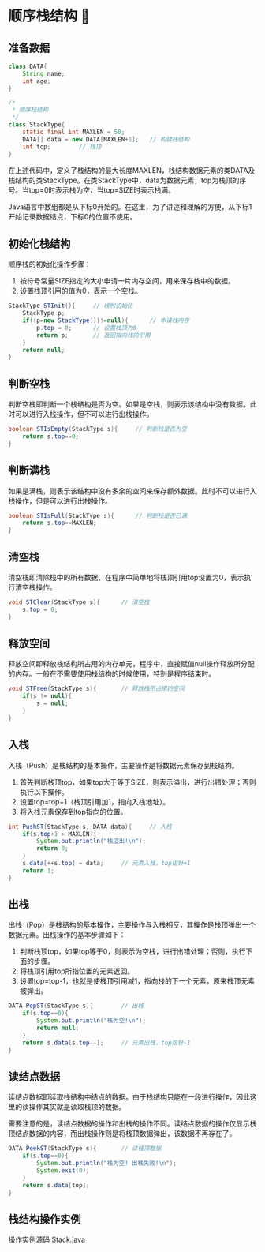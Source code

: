 # 顺序栈结构 :cherries:

## 准备数据
```java
class DATA{
	String name;
	int age;
}

/*
 * 顺序栈结构
 */
class StackType{				
	static final int MAXLEN = 50;
	DATA[] data = new DATA[MAXLEN+1];	// 构建栈结构
	int top;		// 栈顶
}
```
在上述代码中，定义了栈结构的最大长度MAXLEN，栈结构数据元素的类DATA及栈结构的类StackType。在类StackType中，data为数据元素，top为栈顶的序号。当top=0时表示栈为空，当top=SIZE时表示栈满。

Java语言中数组都是从下标0开始的。在这里，为了讲述和理解的方便，从下标1开始记录数据结点，下标0的位置不使用。
## 初始化栈结构
顺序栈的初始化操作步骤：
1. 按符号常量SIZE指定的大小申请一片内存空间，用来保存栈中的数据。
2. 设置栈顶引用的值为0，表示一个空栈。
```java
StackType STInit(){		// 栈的初始化
	StackType p;
	if((p=new StackType())!=null){		// 申请栈内存
		p.top = 0;		// 设置栈顶为0
		return p;		// 返回指向栈的引用
	}
	return null;
}
```
## 判断空栈
判断空栈即判断一个栈结构是否为空。如果是空栈，则表示该结构中没有数据。此时可以进行入栈操作，但不可以进行出栈操作。
```java
boolean STIsEmpty(StackType s){		// 判断栈是否为空
	return s.top==0;
}
```
## 判断满栈
如果是满栈，则表示该结构中没有多余的空间来保存额外数据。此时不可以进行入栈操作，但是可以进行出栈操作。
```java
boolean STIsFull(StackType s){		// 判断栈是否已满
	return s.top==MAXLEN;
}
```
## 清空栈
清空栈即清除栈中的所有数据，在程序中简单地将栈顶引用top设置为0，表示执行清空栈操作。
```java
void STClear(StackType s){		// 清空栈
	s.top = 0;
}
```
## 释放空间
释放空间即释放栈结构所占用的内存单元，程序中，直接赋值null操作释放所分配的内存。一般在不需要使用栈结构的时候使用，特别是程序结束时。
```java
void STFree(StackType s){		// 释放栈所占用的空间
	if(s != null){
		s = null;
	}
}
```
## 入栈
入栈（Push）是栈结构的基本操作，主要操作是将数据元素保存到栈结构。
1. 首先判断栈顶top，如果top大于等于SIZE，则表示溢出，进行出错处理；否则执行以下操作。
2. 设置top=top+1（栈顶引用加1，指向入栈地址）。
3. 将入栈元素保存到top指向的位置。
```java
int PushST(StackType s, DATA data){		// 入栈
	if(s.top+1 > MAXLEN){
		System.out.println("栈溢出!\n");
		return 0;
	}
	s.data[++s.top] = data;		// 元素入栈，top指针+1
	return 1;
}
```
## 出栈
出栈（Pop）是栈结构的基本操作，主要操作与入栈相反，其操作是栈顶弹出一个数据元素。出栈操作的基本步骤如下：
1. 判断栈顶top，如果top等于0，则表示为空栈，进行出错处理；否则，执行下面的步骤。
2. 将栈顶引用top所指位置的元素返回。
3. 设置top=top-1，也就是使栈顶引用减1，指向栈的下一个元素，原来栈顶元素被弹出。
```java
DATA PopST(StackType s){		// 出栈
	if(s.top==0){
		System.out.println("栈为空!\n");
		return null;
	}
	return s.data[s.top--];		// 元素出栈，top指针-1
}
```
## 读结点数据
读结点数据即读取栈结构中结点的数据。由于栈结构只能在一段进行操作，因此这里的读操作其实就是读取栈顶的数据。

需要注意的是，读结点数据的操作和出栈的操作不同。读结点数据的操作仅显示栈顶结点数据的内容，而出栈操作则是将栈顶数据弹出，该数据不再存在了。
```java
DATA PeekST(StackType s){		// 读栈顶数据
	if(s.top==0){
		System.out.println("栈为空! 出栈失败!\n");
		System.exit(0);
	}
	return s.data[top];
}
```
## 栈结构操作实例
操作实例源码
[Stack.java](./Stack.java)